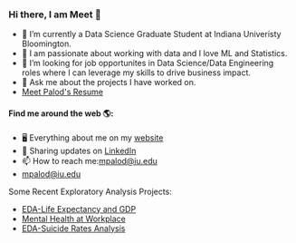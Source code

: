 
<!--
**MeetPalod/MeetPalod** is a ✨ _special_ ✨ repository because its `README.md` (this file) appears on your GitHub profile.

Here are some ideas to get you started:

- 🔭 I’m currently working on ...
- 🌱 I’m currently learning ...
- 👯 I’m looking to collaborate on ...
- 🤔 I’m looking for help with ...
- 💬 Ask me about ...
- 📫 How to reach me: ...
- 😄 Pronouns: ...
- ⚡ Fun fact: ...
-->
### Hi there, I am Meet 👋

- 🔭 I’m currently a Data Science Graduate Student at Indiana Univeristy Bloomington.
- 🌱 I am passionate about working with data and I love ML and Statistics.
- 👯 I’m looking for job opportunites in Data Science/Data Engineering roles where I can leverage my skills to drive business impact.
- 💬 Ask me about the projects I have worked on.
- <a href="https://www.linkedin.com/in/meetpalod/" target="_blank">Meet Palod's Resume</a>


#### Find me around the web 🌎:
- 🖥 Everything about me on my <a href="https://www.linkedin.com/in/meetpalod/">website</a> 
- 💼 Sharing updates on <a href="https://www.linkedin.com/in/meetpalod/">LinkedIn</a> 
- 📫 How to reach me:<a href="mailto:mpalod@iu.edu">mpalod@iu.edu</a>
- [mpalod@iu.edu](mpalod@iu.edu)


Some Recent Exploratory Analysis Projects:
- <a href="https://www.">EDA-Life Expectancy and GDP</a>
- <a href="https://www.tebook" target="_blank">Mental Health at Workplace</a>
- <a href="https://www.ab6889.pdf">EDA-Suicide Rates Analysis</a>
